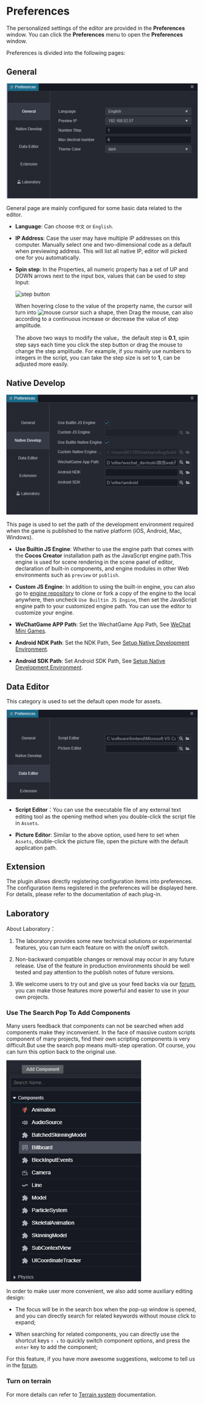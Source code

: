 # Preferences

The personalized settings of the editor are provided in the **Preferences** window. You can click the **Preferences** menu to open the **Preferences** window.

Preferences is divided into the following pages:

## General

![main](index/main.jpg)

General page are mainly configured for some basic data related to the editor.

- **Language**: Can choose `中文` or `English`.

- **IP Address**: Case the user may have multiple IP addresses on this computer. Manually select one and two-dimensional code as a default when previewing address. This will list all native IP, editor will picked one for you automatically.

- **Spin step**: In the Properties, all numeric property has a set of UP and DOWN arrows next to the input box, values that can be used to step Input:

    ![step button](https://docs.cocos.com/creator/manual/en/getting-started/basics/editor-panels/preferences/step-button.png)

    When hovering close to the value of the property name, the cursor will turn into ![mouse cursor](https://docs.cocos.com/creator/manual/en/getting-started/basics/editor-panels/preferences/mouse-cursor.jpg) such a shape, then Drag the mouse, can also according to a continuous increase or decrease the value of step amplitude.

    The above two ways to modify the value，the default step is **0.1**, spin step says each time you click the step button or drag the mouse to change the step amplitude. For example, if you mainly use numbers to integers in the script, you can take the step size is set to **1**, can be adjusted more easily.

## Native Develop

![native](./index/native.jpg)

This page is used to set the path of the development environment required when the game is published to the native platform (iOS, Android, Mac, Windows).

- **Use Builtin JS Engine**: Whether to use the engine path that comes with the __Cocos Creator__ installation path as the JavaScript engine path.This engine is used for scene rendering in the scene panel of editor, declaration of built-in components, and engine modules in other Web environments such as `preview` or `publish`.

- **Custom JS Engine**: In addition to using the built-in engine, you can also go to [engine repository](https://github.com/cocos-creator/engine) to clone or fork a copy of the engine to the local anywhere, then uncheck `Use Builtin JS Engine`, then set the JavaScript engine path to your customized engine path. You can use the editor to customize your engine.

- **WeChatGame APP Path**: Set the WechatGame App Path, See [WeChat Mini Games](../publish/publish-wechatgame.md).

- **Android NDK Path**: Set the NDK Path, See [Setup Native Development Environment](../publish/setup-native-development.md).

- **Android SDK Path**: Set Android SDK Path, See [Setup Native Development Environment](../publish/setup-native-development.md).

## Data Editor

This category is used to set the default open mode for assets.

![edit](./index/edit.jpg)

- **Script Editor**：You can use the executable file of any external text editing tool as the opening method when you double-click the script file in `Assets`.

- **Picture Editor**: Similar to the above option, used here to set when `Assets`, double-click the picture file, open the picture with the default application path.

## Extension

The plugin allows directly registering configuration items into preferences. The configuration items registered in the preferences will be displayed here. For details, please refer to the documentation of each plug-in.

## Laboratory

About Laboratory：

1. The laboratory provides some new technical solutions or experimental features, you can turn each feature on with the on/off switch.

2. Non-backward compatible changes or removal may occur in any future release. Use of the feature in production environments should be well tested and pay attention to the publish notes of future versions.

3. We welcome users to try out and give us your feed backs via our [forum](https://discuss.cocos2d-x.org/), you can make those features more powerful and easier to use in your own projects.

### Use The Search Pop To Add Components

Many users feedback that components can not be searched when add components make they inconvenient. In the face of massive custom scripts component of many projects, find their own scripting components is very difficult.But use the search pop means multi-step operation. Of course, you can turn this option back to the original use.

![add components](./index/add-component.jpg)

In order to make user more convenient, we also add some auxiliary editing design:

- The focus will be in the search box when the pop-up window is opened, and you can directly search for related keywords without mouse click to expand;

- When searching for related components, you can directly use the shortcut keys `↑ ↓` to quickly switch component options, and press the `enter` key to add the component;

For this feature, if you have more awesome suggestions, welcome to tell us in the [forum](https://discuss.cocos2d-x.org/).

### Turn on terrain

For more details can refer to [Terrain system](../terrain/index.md) documentation.
